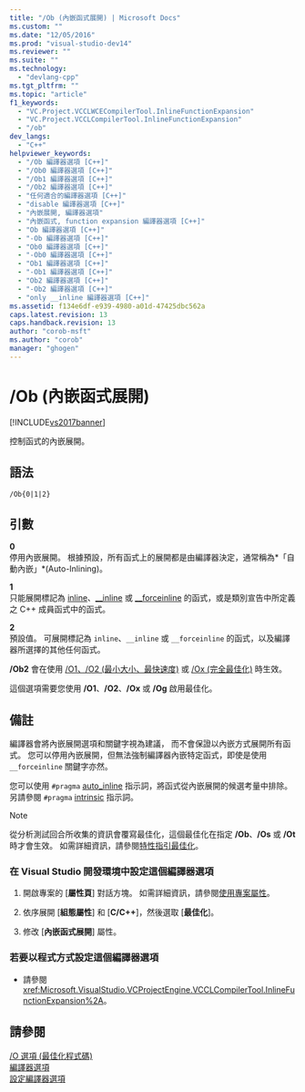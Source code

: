 ```yaml
---
title: "/Ob (內嵌函式展開) | Microsoft Docs"
ms.custom: ""
ms.date: "12/05/2016"
ms.prod: "visual-studio-dev14"
ms.reviewer: ""
ms.suite: ""
ms.technology: 
  - "devlang-cpp"
ms.tgt_pltfrm: ""
ms.topic: "article"
f1_keywords: 
  - "VC.Project.VCCLWCECompilerTool.InlineFunctionExpansion"
  - "VC.Project.VCCLCompilerTool.InlineFunctionExpansion"
  - "/ob"
dev_langs: 
  - "C++"
helpviewer_keywords: 
  - "/Ob 編譯器選項 [C++]"
  - "/Ob0 編譯器選項 [C++]"
  - "/Ob1 編譯器選項 [C++]"
  - "/Ob2 編譯器選項 [C++]"
  - "任何適合的編譯器選項 [C++]"
  - "disable 編譯器選項 [C++]"
  - "內嵌展開, 編譯器選項"
  - "內嵌函式, function expansion 編譯器選項 [C++]"
  - "Ob 編譯器選項 [C++]"
  - "-Ob 編譯器選項 [C++]"
  - "Ob0 編譯器選項 [C++]"
  - "-Ob0 編譯器選項 [C++]"
  - "Ob1 編譯器選項 [C++]"
  - "-Ob1 編譯器選項 [C++]"
  - "Ob2 編譯器選項 [C++]"
  - "-Ob2 編譯器選項 [C++]"
  - "only __inline 編譯器選項 [C++]"
ms.assetid: f134e6df-e939-4980-a01d-47425dbc562a
caps.latest.revision: 13
caps.handback.revision: 13
author: "corob-msft"
ms.author: "corob"
manager: "ghogen"
---
```

# /Ob (內嵌函式展開)
[!INCLUDE[vs2017banner](../../assembler/inline/includes/vs2017banner.md)]

控制函式的內嵌展開。  
  
## 語法  
  
```  
/Ob{0|1|2}  
```  
  
## 引數  
 **0**  
 停用內嵌展開。  根據預設，所有函式上的展開都是由編譯器決定，通常稱為*「自動內嵌」*\(Auto\-Inlining\)。  
  
 **1**  
 只能展開標記為 [inline](../../misc/inline-inline-forceinline.md)、[\_\_inline](../../misc/inline-inline-forceinline.md) 或 [\_\_forceinline](../../misc/inline-inline-forceinline.md) 的函式，或是類別宣告中所定義之 C\+\+ 成員函式中的函式。  
  
 **2**  
 預設值。  可展開標記為 `inline`、`__inline` 或 `__forceinline` 的函式，以及編譯器所選擇的其他任何函式。  
  
 **\/Ob2** 會在使用 [\/O1、\/O2 \(最小大小、最快速度\)](../../build/reference/o1-o2-minimize-size-maximize-speed.md) 或 [\/Ox \(完全最佳化\)](../../build/reference/ox-full-optimization.md) 時生效。  
  
 這個選項需要您使用 **\/O1**、**\/O2**、**\/Ox** 或 **\/Og** 啟用最佳化。  
  
## 備註  
 編譯器會將內嵌展開選項和關鍵字視為建議，  而不會保證以內嵌方式展開所有函式。  您可以停用內嵌展開，但無法強制編譯器內嵌特定函式，即使是使用 `__forceinline` 關鍵字亦然。  
  
 您可以使用 `#pragma` [auto\_inline](../../preprocessor/auto-inline.md) 指示詞，將函式從內嵌展開的候選考量中排除。  另請參閱 `#pragma` [intrinsic](../../preprocessor/intrinsic.md) 指示詞。  
  
> [!NOTE]
>  從分析測試回合所收集的資訊會覆寫最佳化，這個最佳化在指定 **\/Ob**、**\/Os** 或 **\/Ot** 時才會生效。  如需詳細資訊，請參閱[特性指引最佳化](../../build/reference/profile-guided-optimizations.md)。  
  
### 在 Visual Studio 開發環境中設定這個編譯器選項  
  
1.  開啟專案的 \[**屬性頁**\] 對話方塊。  如需詳細資訊，請參閱[使用專案屬性](../../ide/working-with-project-properties.md)。  
  
2.  依序展開 \[**組態屬性**\] 和 \[**C\/C\+\+**\]，然後選取 \[**最佳化**\]。  
  
3.  修改 \[**內嵌函式展開**\] 屬性。  
  
### 若要以程式方式設定這個編譯器選項  
  
-   請參閱 <xref:Microsoft.VisualStudio.VCProjectEngine.VCCLCompilerTool.InlineFunctionExpansion%2A>。  
  
## 請參閱  
 [\/O 選項 \(最佳化程式碼\)](../../build/reference/o-options-optimize-code.md)   
 [編譯器選項](../../build/reference/compiler-options.md)   
 [設定編譯器選項](../../build/reference/setting-compiler-options.md)